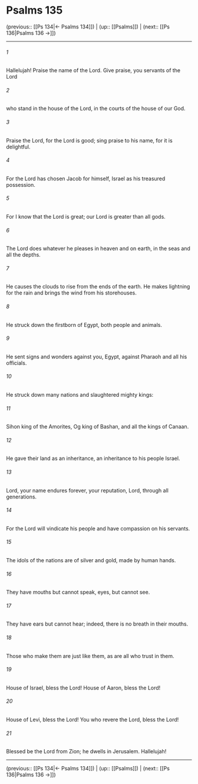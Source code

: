 # Psalms 135

(previous:: [[Ps 134|← Psalms 134]]) | (up:: [[Psalms]]) | (next:: [[Ps 136|Psalms 136 →]])

***


###### 1 
Hallelujah! Praise the name of the Lord. Give praise, you servants of the Lord 

###### 2 
who stand in the house of the Lord, in the courts of the house of our God. 

###### 3 
Praise the Lord, for the Lord is good; sing praise to his name, for it is delightful. 

###### 4 
For the Lord has chosen Jacob for himself, Israel as his treasured possession. 

###### 5 
For I know that the Lord is great; our Lord is greater than all gods. 

###### 6 
The Lord does whatever he pleases in heaven and on earth, in the seas and all the depths. 

###### 7 
He causes the clouds to rise from the ends of the earth. He makes lightning for the rain and brings the wind from his storehouses. 

###### 8 
He struck down the firstborn of Egypt, both people and animals. 

###### 9 
He sent signs and wonders against you, Egypt, against Pharaoh and all his officials. 

###### 10 
He struck down many nations and slaughtered mighty kings: 

###### 11 
Sihon king of the Amorites, Og king of Bashan, and all the kings of Canaan. 

###### 12 
He gave their land as an inheritance, an inheritance to his people Israel. 

###### 13 
Lord, your name endures forever, your reputation, Lord, through all generations. 

###### 14 
For the Lord will vindicate his people and have compassion on his servants. 

###### 15 
The idols of the nations are of silver and gold, made by human hands. 

###### 16 
They have mouths but cannot speak, eyes, but cannot see. 

###### 17 
They have ears but cannot hear; indeed, there is no breath in their mouths. 

###### 18 
Those who make them are just like them, as are all who trust in them. 

###### 19 
House of Israel, bless the Lord! House of Aaron, bless the Lord! 

###### 20 
House of Levi, bless the Lord! You who revere the Lord, bless the Lord! 

###### 21 
Blessed be the Lord from Zion; he dwells in Jerusalem. Hallelujah!

***

(previous:: [[Ps 134|← Psalms 134]]) | (up:: [[Psalms]]) | (next:: [[Ps 136|Psalms 136 →]])
